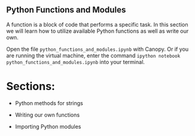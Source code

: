 Python Functions and Modules
-----------------------

A function is a block of code that performs a specific task. In this 
section we will learn how to utilize available Python functions as well 
as write our own.

Open the file `python_functions_and_modules.ipynb` with Canopy. Or if you 
are running the virtual machine, enter the command
`ipython notebook python_functions_and_modules.ipynb` into your terminal.
 
# Sections:

* Python methods for strings

* Writing our own functions

* Importing Python modules

